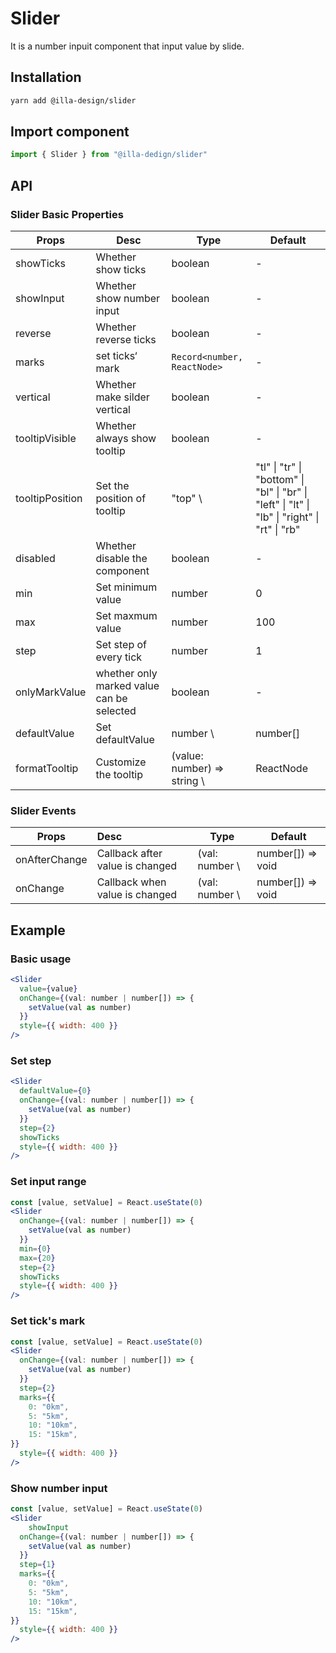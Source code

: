 # Slider

It is a number inpuit component that input value by slide.

## Installation

```bash
yarn add @illa-design/slider
```

## Import component

```jsx
import { Slider } from "@illa-dedign/slider"
```

## API

### Slider Basic Properties

| Props           | Desc                                      | Type                              | Default                                                                                                         |
| --------------- | ----------------------------------------- | --------------------------------- | --------------------------------------------------------------------------------------------------------------- |
| showTicks       | Whether show ticks                        | boolean                           | -                                                                                                               |
| showInput       | Whether show number input                 | boolean                           | -                                                                                                               |
| reverse         | Whether reverse ticks                     | boolean                           | -                                                                                                               |
| marks           | set ticks‘ mark                           | `Record<number, ReactNode>` | -                                                                                                               |
| vertical        | Whether make silder vertical              | boolean                           | -                                                                                                               |
| tooltipVisible  | Whether always show tooltip               | boolean                           | -                                                                                                               |
| tooltipPosition | Set the position of tooltip               | "top" \                          | "tl" \| "tr" \| "bottom" \| "bl" \| "br" \| "left" \| "lt" \| "lb" \| "right" \| "rt" \| "rb" | "top" |
| disabled        | Whether disable the component             | boolean                           | -                                                                                                               |
| min             | Set minimum value                         | number                            | 0                                                                                                               |
| max             | Set maxmum value                          | number                            | 100                                                                                                             |
| step            | Set step of every tick                    | number                            | 1                                                                                                               |
| onlyMarkValue   | whether only marked value can be selected | boolean                           | -                                                                                                               |
| defaultValue    | Set defaultValue                          | number \                         | number[]                                           | -                                                          |
| formatTooltip   | Customize the tooltip                     | (value: number) => string \      | ReactNode                       | -                                                                             |

### Slider Events

| Props         | Desc                            | Type            | Default               |
| ------------- |:------------------------------- | --------------- | --------------------- |
| onAfterChange | Callback after value is changed | (val: number \ | number[]) => void | - |
| onChange      | Callback when value is changed  | (val: number \ | number[]) => void | - |

## Example

### Basic usage

```jsx
<Slider
  value={value}
  onChange={(val: number | number[]) => {
    setValue(val as number)
  }}
  style={{ width: 400 }}
/>
```

### Set step

```jsx
<Slider
  defaultValue={0}
  onChange={(val: number | number[]) => {
    setValue(val as number)
  }}
  step={2}
  showTicks
  style={{ width: 400 }}
/>
```

### Set input range

```jsx
const [value, setValue] = React.useState(0)
<Slider
  onChange={(val: number | number[]) => {
    setValue(val as number)
  }}
  min={0}
  max={20}
  step={2}
  showTicks
  style={{ width: 400 }}
/>
```

### Set tick's mark

```jsx
const [value, setValue] = React.useState(0)
<Slider
  onChange={(val: number | number[]) => {
    setValue(val as number)
  }}
  step={2}
  marks={{
    0: "0km",
    5: "5km",
    10: "10km",
    15: "15km",
}}
  style={{ width: 400 }}
/>
```

### Show number input

```jsx
const [value, setValue] = React.useState(0)
<Slider
    showInput
  onChange={(val: number | number[]) => {
    setValue(val as number)
  }}
  step={1}
  marks={{
    0: "0km",
    5: "5km",
    10: "10km",
    15: "15km",
}}
  style={{ width: 400 }}
/>
```
